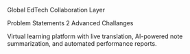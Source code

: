 Global EdTech Collaboration Layer

Problem Statements 2               Advanced Challanges

Virtual learning platform with live translation, AI-powered note summarization, and automated performance reports.
